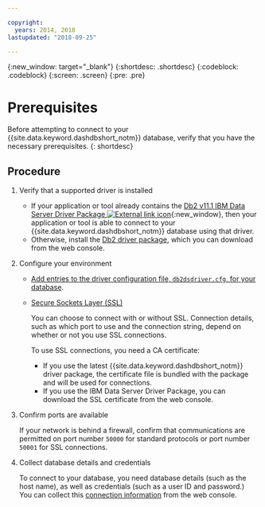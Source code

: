 ```yaml
---

copyright:
  years: 2014, 2018
lastupdated: "2018-09-25"

---
```


<!-- Attribute definitions --> 
{:new_window: target="_blank"}
{:shortdesc: .shortdesc}
{:codeblock: .codeblock}
{:screen: .screen}
{:pre: .pre}

# Prerequisites

Before attempting to connect to your {{site.data.keyword.dashdbshort_notm}} database, verify that you have the necessary prerequisites. 
{: shortdesc}

## Procedure

1. Verify that a supported driver is installed

   - If your application or tool already contains the [Db2 v11.1 IBM Data Server Driver Package ![External link icon](../../icons/launch-glyph.svg "External link icon")](https://www.ibm.com/support/docview.wss?uid=swg21385217){:new_window}, then your application or tool is able to connect to your {{site.data.keyword.dashdbshort_notm}} database using that driver.
   - Otherwise, install the [Db2 driver package](driver_pkg.html), which you can download from the web console.
2. Configure your environment

   - [Add entries to the driver configuration file, `db2dsdriver.cfg`, for your database](driver_pkg_cfg.html).

   - [Secure Sockets Layer (SSL)](ssl.html)

     You can choose to connect with or without SSL. Connection details, such as which port to use and the connection string, depend on whether or not you use SSL connections.

     To use SSL connections, you need a CA certificate:

      - If you use the latest {{site.data.keyword.dashdbshort_notm}} driver package, the certificate file is bundled with the package and will be used for connections.
      - If you use the IBM Data Server Driver Package, you can download the SSL certificate from the web console.
3. Confirm ports are available

   If your network is behind a firewall, confirm that communications are permitted on port number `50000` for standard protocols or port number `50001` for SSL connections.
4. Collect database details and credentials

   To connect to your database, you need database details (such as the host name), as well as credentials (such as a user ID and password.) You can collect this [connection information](credentials.html) from the web console.


